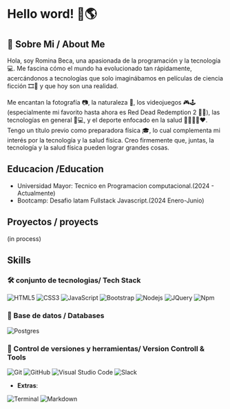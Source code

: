 # Hello word! 👋🌎

## 🚀 Sobre Mi / About Me

Hola, soy Romina Beca, una apasionada de la programación y la tecnología 💻. Me fascina cómo el mundo ha evolucionado tan rápidamente, acercándonos a tecnologías que solo imaginábamos en películas de ciencia ficción 🎞📼 y que hoy son una realidad.

Me encantan la fotografía 📷, la naturaleza 🌲, los videojuegos 🎮🕹 (especialmente mi favorito hasta ahora es Red Dead Redemption 2 🤠🐴), las tecnologías en general 📱💻, y el deporte enfocado en la salud 🏃‍♀️🧘‍♀️❤. Tengo un título previo como preparadora física 🎓, lo cual complementa mi interés por la tecnología y la salud física. Creo firmemente que, juntas, la tecnología y la salud física pueden lograr grandes cosas.

## Educacion /Education

- Universidad Mayor: Tecnico en Programacion computacional.(2024 - Actualmente)
- Bootcamp: Desafio latam Fullstack Javascript.(2024 Enero-Junio)

## Proyectos / proyects

(in process)

## Skills

### 🛠 conjunto de tecnologias/ Tech Stack

![HTML5](https://img.shields.io/badge/HTML5%20-%23E34F26.svg?style=for-the-badge&logo=html5&logoColor=white)
![CSS3](https://img.shields.io/badge/CSS%20-%231572B6.svg?style=for-the-badge&logo=css3&logoColor=white)
![JavaScript](https://img.shields.io/badge/JavaScript%20-%23F7DF1E.svg?style=for-the-badge&logo=javascript&logoColor=black)
![Bootstrap](https://img.shields.io/badge/bootstrap-%23563D7C.svg?style=for-the-badge&logo=bootstrap&logoColor=white)
![Nodejs](https://img.shields.io/badge/-Nodejs-339933?style=flat-square&logo=Node.js&logoColor=ffffff)
![JQuery](https://img.shields.io/badge/-JQuery-333333?style=flat&logo=jquery)
![Npm](https://img.shields.io/badge/-npm-CB3837?style=flat-square&logo=npm)

### 💾 Base de datos / Databases

![Postgres](https://img.shields.io/badge/postgres-%23316192.svg?style=for-the-badge&logo=postgresql&logoColor=white)

### 🧰 Control de versiones y herramientas/ Version Controll & Tools

![Git](https://img.shields.io/badge/git-%23F05033.svg?style=for-the-badge&logo=git&logoColor=white)
![GitHub](https://img.shields.io/badge/github-%23121011.svg?style=for-the-badge&logo=github&logoColor=white)
![Visual Studio Code](https://img.shields.io/badge/Visual%20Studio%20Code-0078d7.svg?style=for-the-badge&logo=visual-studio-code&logoColor=white)
![Slack](https://img.shields.io/badge/Slack-4A154B?style=for-the-badge&logo=slack&logoColor=white)

- **Extras**:

![Terminal](https://img.shields.io/badge/Terminal-%23054020?style=for-the-badge&logo=gnu-bash&logoColor=white)
![Markdown](https://img.shields.io/badge/markdown-%23000000.svg?style=for-the-badge&logo=markdown&logoColor=white)

##

